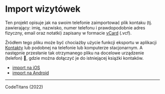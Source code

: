 # Import wizytówek

Ten projekt opisuje jak na swoim telefonie zaimportować plik kontaku (tj. zawierający: imię, nazwisko, numer telefonu i prawdopodobnie adres fizyczny, email oraz notatki) zapisany w formacie [vCard](https://pl.wikipedia.org/wiki/VCard) (.vcf).

Źródłem tego pliku może być chociażby użycie funkcji eksportu w aplikacji [Kontakty](https://play.google.com/store/apps/details?id=com.google.android.contacts&hl=pl) lub podobnej na telefonie lub komputerze stacjonarnym. A następnie przesłanie tak otrzymanego pliku na docelowe urządzenie (telefon) :iphone:, gdzie można dołączyć je do istniejącej książki kontaków.

* [import na iOS](./ios-import.md)
* [import na Android](./android-import.md)

--------
CodeTitans (2022)
